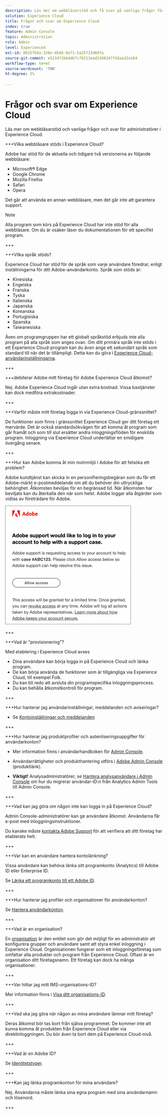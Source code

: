 ```yaml
---
description: Läs mer om webbläsarstöd och få svar på vanliga frågor för administratörer i Adobe Experience Cloud.
solution: Experience Cloud
title: Frågor och svar om Experience Cloud
index: true
feature: Admin Console
topic: Administration
role: Admin
level: Experienced
exl-id: 062576da-328e-4b46-9e71-5a25733d607a
source-git-commit: e523471b6dd67cf8213ead3208347fd3aa32a164
workflow-type: tm+mt
source-wordcount: '700'
ht-degree: 2%

---
```


# Frågor och svar om Experience Cloud

Läs mer om webbläsarstöd och vanliga frågor och svar för administratörer i Experience Cloud.

+++Vilka webbläsare stöds i Experience Cloud?

Adobe har stöd för de aktuella och tidigare två versionerna av följande webbläsare:

* Microsoft® Edge
* Google Chrome
* Mozilla Firefox
* Safari
* Opera

Det går att använda en annan webbläsare, men det går inte att garantera support.

>[!NOTE]
>
>Alla program som körs på Experience Cloud har inte stöd för alla webbläsare. Om du är osäker läser du dokumentationen för ett specifikt program.

+++

+++Vilka språk stöds?

Experience Cloud har stöd för de språk som varje användare föredrar, enligt inställningarna för ditt Adobe-användarkonto. Språk som stöds är:

* Kinesiska
* Engelska
* Franska
* Tyska
* Italienska
* Japanska
* Koreanska
* Portugisiska
* Spanska
* Taiwanesiska

Även om programgruppen har ett globalt språkstöd erbjuds inte alla program på alla språk som anges ovan. Om ditt primära språk inte stöds i ett Experience Cloud-program kan du även ange ett sekundärt språk som standard till när det är tillämpligt. Detta kan du göra i [Experience Cloud-användarinställningarna](https://experience.adobe.com/preferences).

+++

+++debiterar Adobe mitt företag för Adobe Experience Cloud åtkomst?

Nej. Adobe Experience Cloud ingår utan extra kostnad. Vissa bastjänster kan dock medföra extrakostnader.

+++

+++Varför måste mitt företag logga in via Experience Cloud-gränssnittet?

De funktioner som finns i gränssnittet Experience Cloud ger ditt företag ett mervärde. Det är också standardsökvägen för att komma åt program som går framåt och som till slut ersätter andra inloggningsflöden för enskilda program. Inloggning via Experience Cloud underlättar en smidigare övergång senare.

+++

+++Hur kan Adobe komma åt min molnmiljö i Adobe för att felsöka ett problem?

Adobe kundtjänst kan skicka in en personifieringsbegäran som du får ett Adobe-märkt e-postmeddelande om att du behöver din uttryckliga behörighet. Åtkomsten beviljas för en begränsad tid. När åtkomsten har beviljats kan du återkalla den när som helst. Adobe loggar alla åtgärder som vidtas av företrädare för Adobe.

![Adobe supportärende](../assets/support-email.png)

+++

+++Vad är &quot;provisionering&quot;?

Med etablering i Experience Cloud avses

* Dina användare kan börja logga in på Experience Cloud och länka program.
* De kan börja använda de funktioner som är tillgängliga via Experience Cloud, till exempel Folk.
* Du kan bli redo att avsluta din programspecifika inloggningsprocess.
* Du kan behålla åtkomstkontroll för program.

+++

+++Hur hanterar jag användarinställningar, meddelanden och aviseringar?

* Se [Kontoinställningar och meddelanden](/help/interface/features/account-preferences.md)

+++

+++Hur hanterar jag produktprofiler och autentiseringsuppgifter för användarkonton?

* Mer information finns i användarhandboken för [Admin Console](https://helpx.adobe.com/se/enterprise/admin-guide.html).

* Användarrättigheter och produkthantering utförs i [Adobe Admin Console](https://adminconsole.adobe.com/enterprise) (produktlänk).

* **Viktigt!** Analysadministratörer, se [Hantera analysanvändare i Admin Console](https://experienceleague.adobe.com/docs/analytics/admin/user-product-management/migrate-users/c-migration-tool.html) om hur du migrerar användar-ID:n från Analytics Admin Tools till Admin Console.

+++

+++Vad kan jag göra om någon inte kan logga in på Experience Cloud?

Admin Console-administratörer kan ge användare åtkomst. Användarna får e-post med inloggningsinstruktioner.

Du kanske måste [kontakta Adobe Support](https://experienceleague.adobe.com/?support-solution=General#support) för att verifiera att ditt företag har etablerats helt.

+++

+++Var kan en användare hantera kontolänkning?

Vissa användare kan behöva länka sitt programkonto (Analytics) till Adobe ID eller Enterprise ID.

Se [Länka ett programkonto till ett Adobe ID](../administration/organizations.md).

+++

+++Hur hanterar jag profiler och organisationer för användarkonton?

Se [Hantera användarkonton](../administration/organizations.md).

+++

+++Vad är en organisation?

En [organisation](../administration/organizations.md) är den entitet som gör det möjligt för en administratör att konfigurera grupper och användare samt att styra enkel inloggning i Experience Cloud. Organisationen fungerar som ett inloggningsföretag som omfattar alla produkter och program från Experience Cloud. Oftast är en organisation ditt företagsnamn. Ett företag kan dock ha många organisationer.

+++

+++Var hittar jag mitt IMS-organisations-ID?

Mer information finns i [Visa ditt organisations-ID](../administration/organizations.md).

+++

+++Vad ska jag göra när någon av mina användare lämnar mitt företag?

Deras åtkomst bör tas bort från själva programmet. De kommer inte att kunna komma åt produkten från Experience Cloud eller via direktinloggningen. Du bör även ta bort dem på Experience Cloud-nivå.

+++

+++Vad är en Adobe ID?

Se [Identitetstyper](https://helpx.adobe.com/enterprise/using/identity.html).

+++

+++Kan jag länka programkonton för mina användare?

Nej. Användarna måste länka sina egna program med sina användarnamn och lösenord.

+++
